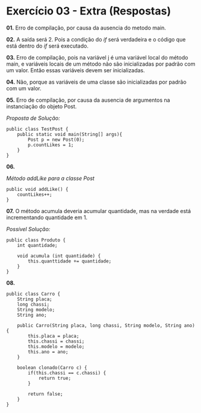 # Exercício 03 - Extra (Respostas)

**01.** Erro de compilação, por causa da ausencia do metodo main.

**02.** A saída será 2. Pois a condição do _if_ será verdadeira e o código que está dentro do _if_ será executado.

**03.** Erro de compilação, pois na variável j é uma variável local do método main, e variáveis locais de um método não são inicializadas por padrão com um valor. Então essas variáveis devem ser inicializadas. 

**04.** Não, porque as variáveis de uma classe são inicializadas por padrão com um valor. 

**05.** Erro de compilação, por causa da ausencia de argumentos na instanciação do objeto Post.

*Proposta de Solução:*

	public class TestPost {
		public static void main(String[] args){
			Post p = new Post(0);
			p.countLikes = 1;
		}
	}
    
**06.**

*Método addLike para a classe Post*

	public void addLike() {
    	countLikes++;
    }
    
**07.** O método acumula deveria acumular quantidade, mas na verdade está incrementando quantidade em 1.

*Possível Solução:*

	public class Produto {
		int quantidade;
       	
        void acumula (int quantidade) {
			this.quanttidade += quantidade;
		}
	}
    
**08.**

	public class Carro {
		String placa;
		long chassi;
		String modelo;
		String ano;
        
        public Carro(String placa, long chassi, String modelo, String ano) {
        	this.placa = placa;
            this.chassi = chassi;
            this.modelo = modelo;
            this.ano = ano;
        }
		
        boolean clonado(Carro c) {
        	if(this.chassi == c.chassi) {
            	return true;
            }
            
            return false;
        }
    }